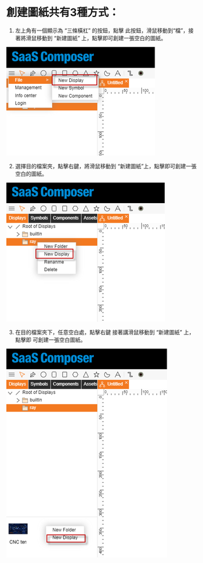 # 創建圖紙共有3種方式：  

1. 左上角有一個顯示為 “三條橫杠” 的按鈕，點擊    此按鈕，滑鼠移動到“檔”，接著將滑鼠移動到    “新建圖紙” 上，點擊即可創建一張空白的圖紙。

![創建圖紙1.png](image008.png)

2. 選擇目的檔案夾，點擊右鍵，將滑鼠移動到     “新建圖紙”上，點擊即可創建一張空白的圖紙。

![創建圖紙2.png](image009.png)

3. 在目的檔案夾下，任意空白處，點擊右鍵    接著講滑鼠移動到 “新建圖紙” 上，點擊即    可創建一張空白圖紙。

![創建圖紙3.png](image010.png)

